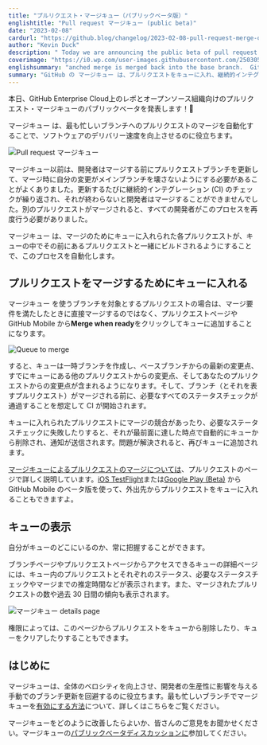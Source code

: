 ```yaml
---
title: "プルリクエスト・マージキュー（パブリックベータ版）"
englishtitle: "Pull request マージキュー (public beta)"
date: "2023-02-08"
cardurl: "https://github.blog/changelog/2023-02-08-pull-request-merge-queue-public-beta"
author: "Kevin Duck"
description: " Today we are announcing the public beta of pull request マージキュー for repos on GitHub Enterprise Cloud and open source organizations! 🎉  マージキュー helps increase velocity in software delivery by automating pull request merges into your busiest branches.  Before マージキュー, developers were often required to update their pull request branches prior to merging to ensure their changes wouldn't break the main branch when merged. Each update resulted in a fresh round of continuous integration (CI) checks that would have to finish before the developer could attempt to merge. If another pull request got merged, every developer would have to go through the process again.  マージキュー automates this process by ensuring each pull request queued for merging is built with the pull requests ahead of it in the queue.  Queueing a pull request to merge  If your pull request targets a branch that uses マージキュー, instead of merging your pull request directly when it meets the requirements to merge, you will add it to the queue by clicking Merge when ready from the pull request page or from GitHub Mobile.  The queue then creates a temporary branch that contains the latest changes from the base branch, the changes from other pull requests already in the queue, and the changes from your pull request. CI then starts, with the expectation that all required status checks must pass before the br"
coverimage: "https://i0.wp.com/user-images.githubusercontent.com/2503052/217027654-f570fb25-092d-476e-b6f5-0b31b8514662.png?ssl=1"
englishsummary: "anched merge is merged back into the base branch.  GitHub's マージキュー automates the process of merging pull requests by queuing them and running continuous integration checks to ensure that changes won't break the main branch."
summary: "GitHub の マージキュー は、プルリクエストをキューに入れ、継続的インテグレーションチェックを行い、変更がメインブランチを壊さないようにすることで、プルリクエストのマージ処理を自動化します。"
---
```


<p>本日、GitHub Enterprise Cloud上のレポとオープンソース組織向けのプルリクエスト・マージキューのパブリックベータを発表します！<g-emoji fallback-src="https://github.githubassets.com/images/icons/emoji/unicode/1f389.png?v8" alias="tada">🎉</g-emoji></p>
<p>マージキュー は、最も忙しいブランチへのプルリクエストのマージを自動化することで、ソフトウェアのデリバリー速度を向上させるのに役立ちます。</p>
<p><img decoding="async" src="https://i0.wp.com/user-images.githubusercontent.com/2503052/217027654-f570fb25-092d-476e-b6f5-0b31b8514662.png?ssl=1" alt="Pull request マージキュー" data-recalc-dims="1"></p>
<p>マージキュー以前は、開発者はマージする前にプルリクエストブランチを更新して、マージ時に自分の変更がメインブランチを壊さないようにする必要があることがよくありました。更新するたびに継続的インテグレーション (CI) のチェックが繰り返され、それが終わらないと開発者はマージすることができませんでした。別のプルリクエストがマージされると、すべての開発者がこのプロセスを再度行う必要がありました。</p>
<p>マージキュー は、マージのためにキューに入れられた各プルリクエストが、キューの中でその前にあるプルリクエストと一緒にビルドされるようにすることで、このプロセスを自動化します。</p>
<h2 id="queueing-a-pull-request-to-merge" id="queueing-a-pull-request-to-merge" >プルリクエストをマージするためにキューに入れる<a href="#queueing-a-pull-request-to-merge" class="heading-link pl-2 text-italic text-bold" aria-label="Queueing a pull request to merge"></a></h2>
<p>マージキュー を使うブランチを対象とするプルリクエストの場合は、マージ要件を満たしたときに直接マージするのではなく、プルリクエストページや GitHub Mobile から<strong>Merge when ready</strong>をクリックしてキューに追加することになります。</p>
<p><img decoding="async" src="https://i0.wp.com/user-images.githubusercontent.com/2503052/217023882-cf4bf568-af5d-469e-882a-14f1837add72.gif?ssl=1" alt="Queue to merge" data-recalc-dims="1"></p>
<p>すると、キューは一時ブランチを作成し、ベースブランチからの最新の変更点、すでにキューにある他のプルリクエストからの変更点、そしてあなたのプルリクエストからの変更点が含まれるようになります。そして、ブランチ（とそれを表すプルリクエスト）がマージされる前に、必要なすべてのステータスチェックが通過することを想定して CI が開始されます。</p>
<p>キューに入れられたプルリクエストにマージの競合があったり、必要なステータスチェックに失敗したりすると、それが最前面に達した時点で自動的にキューから削除され、通知が送信されます。問題が解決されると、再びキューに追加されます。</p>
<p><a href="https://docs.github.com/pull-requests/collaborating-with-pull-requests/incorporating-changes-from-a-pull-request/merging-a-pull-request-with-a-merge-queue">マージキューによるプルリクエストのマージについては</a>、プルリクエストのページで詳しく説明しています。<a href="https://testflight.apple.com/join/NLskzwi5">iOS TestFlight</a>または<a href="https://play.google.com/apps/testing/com.github.android">Google Play (Beta)</a> から GitHub Mobile のベータ版を使って、外出先からプルリクエストをキューに入れることもできますよ。</p>
<h2 id="viewing-the-queue" id="viewing-the-queue" >キューの表示<a href="#viewing-the-queue" class="heading-link pl-2 text-italic text-bold" aria-label="Viewing the queue"></a></h2>
<p>自分がキューのどこにいるのか、常に把握することができます。</p>
<p>ブランチページやプルリクエストページからアクセスできるキューの詳細ページには、キュー内のプルリクエストとそれぞれのステータス、必要なステータスチェックやマージまでの推定時間などが表示されます。また、マージされたプルリクエストの数や過去 30 日間の傾向も表示されます。</p>
<p><img decoding="async" src="https://i0.wp.com/user-images.githubusercontent.com/2503052/217023511-13c729f7-7458-4ee3-8f7c-be5a7cf06f99.png?ssl=1" alt="マージキュー details page" data-recalc-dims="1"></p>
<p>権限によっては、このページからプルリクエストをキューから削除したり、キューをクリアしたりすることもできます。</p>
<h2 id="getting-started" id="getting-started" >はじめに<a href="#getting-started" class="heading-link pl-2 text-italic text-bold" aria-label="Getting started"></a></h2>
<p>マージキューは、全体のベロシティを向上させ、開発者の生産性に影響を与える手動でのブランチ更新を回避するのに役立ちます。最も忙しいブランチでマージキューを<a href="https://docs.github.com/repositories/configuring-branches-and-merges-in-your-repository/configuring-pull-request-merges/managing-a-merge-queue">有効にする方法</a>について、詳しくはこちらをご覧ください。</p>
<p>マージキューをどのように改善したらよいか、皆さんのご意見をお聞かせください。マージキューの<a href="https://github.com/community/community/discussions/46757">パブリックベータディスカッションに</a>参加してください。</p>


